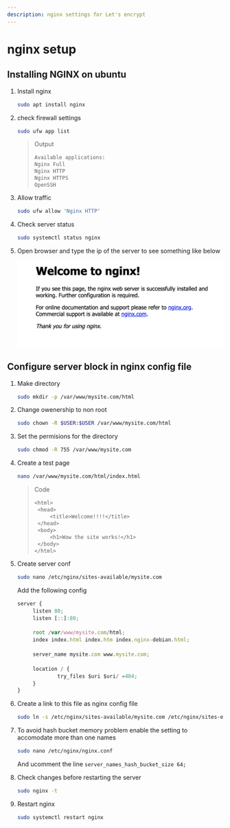 ```yaml
---
description: nginx settings for Let's encrypt
---
```


# nginx setup

## Installing NGINX on ubuntu

1. Install nginx

   ```bash
   sudo apt install nginx
   ```

2. check firewall settings

   ```bash
   sudo ufw app list
   ```

   > Output
   >
   > ```text
   > Available applications:
   > Nginx Full
   > Nginx HTTP
   > Nginx HTTPS
   > OpenSSH
   > ```

3. Allow traffic

   ```bash
   sudo ufw allow 'Nginx HTTP'
   ```

4. Check server status

   ```bash
   sudo systemctl status nginx
   ```

5. Open browser and type the ip of the server to see something like below

   ![nginx welcome page](.gitbook/assets/nginx.png)

## Configure server block in nginx config file

1. Make directory

   ```bash
   sudo mkdir -p /var/www/mysite.com/html
   ```

2. Change owenership to non root

   ```bash
   sudo chown -R $USER:$USER /var/www/mysite.com/html
   ```

3. Set the permisions for the directory

   ```bash
   sudo chmod -R 755 /var/www/mysite.com
   ```

4. Create a test page

   ```bash
   nano /var/www/mysite.com/html/index.html
   ```

   > Code
   >
   > ```markup
   > <html>
   >  <head>
   >      <title>Welcome!!!!</title>
   >  </head>
   >  <body>
   >      <h1>Wow the site works!</h1>
   >  </body>
   > </html>
   > ```

5. Create server conf

   ```bash
   sudo nano /etc/nginx/sites-available/mysite.com
   ```

   Add the following config

   ```javascript
   server {
        listen 80;
        listen [::]:80;

        root /var/www/mysite.com/html;
        index index.html index.htm index.nginx-debian.html;

        server_name mysite.com www.mysite.com;

        location / {
                try_files $uri $uri/ =404;
        }
   }
   ```

6. Create a link to this file as nginx config file
   ```bash
   sudo ln -s /etc/nginx/sites-available/mysite.com /etc/nginx/sites-enabled/
   ```

7. To avoid hash bucket memory problem enable the setting to accomodate more than one names
   ```bash
   sudo nano /etc/nginx/nginx.conf
   ```

   And ucomment the line `server_names_hash_bucket_size 64;`

8. Check changes before restarting the server
   ```bash
   sudo nginx -t
   ```

9. Restart nginx
   ```bash
   sudo systemctl restart nginx
   ```

